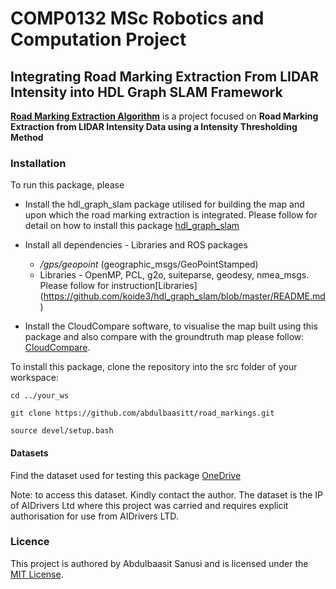 # COMP0132 MSc Robotics and Computation Project
## 

## Integrating Road Marking Extraction From LIDAR Intensity into HDL Graph SLAM Framework

[**Road Marking Extraction Algorithm**](https://github.com/abdulbaasitt/road_markings) is a project focused on **Road Marking Extraction from LIDAR Intensity Data using a Intensity Thresholding Method**  





### Installation

To run this package, please 



* Install the hdl\_graph\_slam package utilised for building the map and upon which the road marking extraction is integrated. Please follow for detail on how to install this package [hdl_graph_slam](https://github.com/koide3/hdl_graph_slam)

* Install all dependencies - Libraries and ROS packages


    - */gps/geopoint* (geographic_msgs/GeoPointStamped)
    - Libraries -  OpenMP, PCL, g2o, suiteparse, geodesy, nmea_msgs. Please follow for instruction[Libraries] (https://github.com/koide3/hdl_graph_slam/blob/master/README.md)


* Install the CloudCompare software, to visualise the map built using this package and also compare with the groundtruth map please follow: [CloudCompare](https://www.danielgm.net/cc/).




To install this package, clone the repository into the src folder of your workspace:  

```
cd ../your_ws
```

```
git clone https://github.com/abdulbaasitt/road_markings.git
```

```
source devel/setup.bash
```





#### Datasets
Find the dataset used for testing this package [OneDrive](https://1drv.ms/u/s!AlyJLAe_KcLYhYZ-hE4GSYI0GPUMVA?e=hZYrjl)

Note: to access this dataset. Kindly contact the author. The dataset is the IP of AIDrivers Ltd where this project was carried and requires explicit authorisation for use from AIDrivers LTD. 

### Licence
This project is authored by Abdulbaasit Sanusi and is licensed under the [MIT License](https://github.com/abdulbaasitt/road_markings/blob/main/LICENCE).